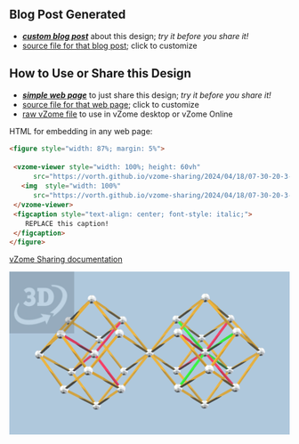 
## Blog Post Generated

 - [***custom blog post***](<https://vorth.github.io/vzome-sharing/2024/04/18/3-cube-hidden-cells-07-30-20.html>) about this design; *try it before you share it!*
 - [source file for that blog post](<https://github.com/vorth/vzome-sharing/edit/main/_posts/2024-04-18-3-cube-hidden-cells-07-30-20.md>); click to customize
 


## How to Use or Share this Design

 - [***simple web page***](<https://vorth.github.io/vzome-sharing/2024/04/18/07-30-20-3-cube-hidden-cells/>) to just share this design; *try it before you share it!*
 - [source file for that web page](<https://github.com/vorth/vzome-sharing/edit/main/2024/04/18/07-30-20-3-cube-hidden-cells/index.md>); click to customize
 - [raw vZome file](<https://raw.githubusercontent.com/vorth/vzome-sharing/main/2024/04/18/07-30-20-3-cube-hidden-cells/3-cube-hidden-cells.vZome>) to use in vZome desktop or vZome Online
 
 HTML for embedding in any web page:
 ```html
<figure style="width: 87%; margin: 5%">
  
  <vzome-viewer style="width: 100%; height: 60vh" 
       src="https://vorth.github.io/vzome-sharing/2024/04/18/07-30-20-3-cube-hidden-cells/3-cube-hidden-cells.vZome" >
    <img  style="width: 100%"
       src="https://vorth.github.io/vzome-sharing/2024/04/18/07-30-20-3-cube-hidden-cells/3-cube-hidden-cells.png" >
  </vzome-viewer>
  <figcaption style="text-align: center; font-style: italic;">
     REPLACE this caption!
  </figcaption>
</figure>

 ```

[vZome Sharing documentation](https://vzome.github.io/vzome/sharing.html#how-it-works)

![Image](<3-cube-hidden-cells.png>)

